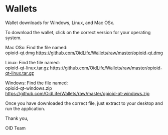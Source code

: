 # Wallets
Wallet downloads for Windows, Linux, and Mac OSx.

To download the wallet, click on the correct version for your operating system.

Mac OSx:
Find the file named:  
    opioid-qt.dmg
https://github.com/OidLife/Wallets/raw/master/opioid-qt.dmg

Linux:
Find the file named:  
    opioid-qt-linux.tar.gz
https://github.com/OidLife/Wallets/raw/master/opioid-qt-linux.tar.gz

Windows:
Find the file named:  
    opioid-qt-windows.zip
https://github.com/OidLife/Wallets/raw/master/opioid-qt-windows.zip


Once you have downloaded the correct file, just extract to your desktop and run the application.

Thank you,

OID Team
